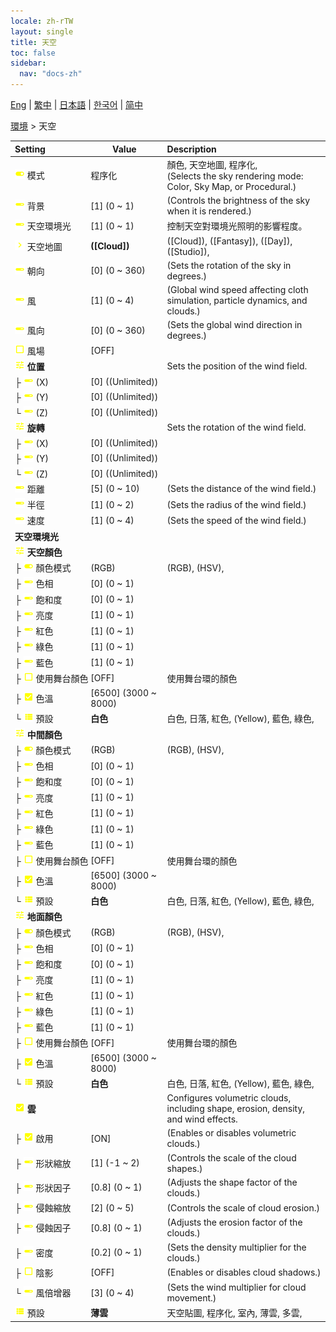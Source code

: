 ```yaml
---
locale: zh-rTW
layout: single
title: 天空
toc: false
sidebar:
  nav: "docs-zh"
---
```

[Eng](/dancexr/menu/2025.4/scene/sky) | [繁中](/tw/dancexr/menu/2025.4/scene/sky) | [日本語](/jp/dancexr/menu/2025.4/scene/sky) | [한국어](/kr/dancexr/menu/2025.4/scene/sky) | [简中](/zh/dancexr/menu/2025.4/scene/sky)

[環境](../menu#環境) > 天空



| Setting | Value | Description |
| :--- | --- | :--- |
|<nobr>![toggle_on icon](/images/icon/ic_toggle_on.png) 模式</nobr>| 程序化 | 顏色, 天空地圖, 程序化, <br/>(Selects the sky rendering mode: Color, Sky Map, or Procedural.)
|<nobr>![slider icon](/images/icon/ic_slider.png) 背景</nobr>| [1] (0 ~ 1) | (Controls the brightness of the sky when it is rendered.)
|<nobr>![slider icon](/images/icon/ic_slider.png) 天空環境光</nobr>| [1] (0 ~ 1) | 控制天空對環境光照明的影響程度。
|<nobr>![chevron icon](/images/icon/ic_chevron.png) 天空地圖</nobr>| **([Cloud])** | ([Cloud]), ([Fantasy]), ([Day]), ([Studio]),  |
|<nobr>![slider icon](/images/icon/ic_slider.png) 朝向</nobr>| [0] (0 ~ 360) | (Sets the rotation of the sky in degrees.)
|<nobr>![slider icon](/images/icon/ic_slider.png) 風</nobr>| [1] (0 ~ 4) | (Global wind speed affecting cloth simulation, particle dynamics, and clouds.)
|<nobr>![slider icon](/images/icon/ic_slider.png) 風向</nobr>| [0] (0 ~ 360) | (Sets the global wind direction in degrees.)
|<nobr>![check_off icon](/images/icon/ic_check_off.png) 風場</nobr>| [OFF] | 
|<nobr>![tune icon](/images/icon/ic_tune.png) <b>位置</b></nobr>| | Sets the position of the wind field.
|<nobr>├&nbsp;![slider icon](/images/icon/ic_slider.png) (X)</nobr>| [0] ((Unlimited)) | 
|<nobr>├&nbsp;![slider icon](/images/icon/ic_slider.png) (Y)</nobr>| [0] ((Unlimited)) | 
|<nobr>└&nbsp;![slider icon](/images/icon/ic_slider.png) (Z)</nobr>| [0] ((Unlimited)) | 
|<nobr>![tune icon](/images/icon/ic_tune.png) <b>旋轉</b></nobr>| | Sets the rotation of the wind field.
|<nobr>├&nbsp;![slider icon](/images/icon/ic_slider.png) (X)</nobr>| [0] ((Unlimited)) | 
|<nobr>├&nbsp;![slider icon](/images/icon/ic_slider.png) (Y)</nobr>| [0] ((Unlimited)) | 
|<nobr>└&nbsp;![slider icon](/images/icon/ic_slider.png) (Z)</nobr>| [0] ((Unlimited)) | 
|<nobr>![slider icon](/images/icon/ic_slider.png) 距離</nobr>| [5] (0 ~ 10) | (Sets the distance of the wind field.)
|<nobr>![slider icon](/images/icon/ic_slider.png) 半徑</nobr>| [1] (0 ~ 2) | (Sets the radius of the wind field.)
|<nobr>![slider icon](/images/icon/ic_slider.png) 速度</nobr>| [1] (0 ~ 4) | (Sets the speed of the wind field.)
|<nobr> <b>天空環境光</b></nobr>|| 
|<nobr>![tune icon](/images/icon/ic_tune.png) <b>天空顏色</b></nobr>| | 
|<nobr>├&nbsp;![toggle_on icon](/images/icon/ic_toggle_on.png) 顏色模式</nobr>| (RGB) | (RGB), (HSV), 
|<nobr>├&nbsp;![slider icon](/images/icon/ic_slider.png) 色相</nobr>| [0] (0 ~ 1) | 
|<nobr>├&nbsp;![slider icon](/images/icon/ic_slider.png) 飽和度</nobr>| [0] (0 ~ 1) | 
|<nobr>├&nbsp;![slider icon](/images/icon/ic_slider.png) 亮度</nobr>| [1] (0 ~ 1) | 
|<nobr>├&nbsp;![slider icon](/images/icon/ic_slider.png) 紅色</nobr>| [1] (0 ~ 1) | 
|<nobr>├&nbsp;![slider icon](/images/icon/ic_slider.png) 綠色</nobr>| [1] (0 ~ 1) | 
|<nobr>├&nbsp;![slider icon](/images/icon/ic_slider.png) 藍色</nobr>| [1] (0 ~ 1) | 
|<nobr>├&nbsp;![check_off icon](/images/icon/ic_check_off.png) 使用舞台顏色</nobr>| [OFF] | 使用舞台環的顏色
|<nobr>├&nbsp;![check_on icon](/images/icon/ic_check_on.png) 色溫</nobr>| [6500] (3000 ~ 8000) | 
|<nobr>└&nbsp;![list icon](/images/icon/ic_list.png) 預設</nobr>| **白色** | 白色, 日落, 紅色, (Yellow), 藍色, 綠色,  |
|<nobr>![tune icon](/images/icon/ic_tune.png) <b>中間顏色</b></nobr>| | 
|<nobr>├&nbsp;![toggle_on icon](/images/icon/ic_toggle_on.png) 顏色模式</nobr>| (RGB) | (RGB), (HSV), 
|<nobr>├&nbsp;![slider icon](/images/icon/ic_slider.png) 色相</nobr>| [0] (0 ~ 1) | 
|<nobr>├&nbsp;![slider icon](/images/icon/ic_slider.png) 飽和度</nobr>| [0] (0 ~ 1) | 
|<nobr>├&nbsp;![slider icon](/images/icon/ic_slider.png) 亮度</nobr>| [1] (0 ~ 1) | 
|<nobr>├&nbsp;![slider icon](/images/icon/ic_slider.png) 紅色</nobr>| [1] (0 ~ 1) | 
|<nobr>├&nbsp;![slider icon](/images/icon/ic_slider.png) 綠色</nobr>| [1] (0 ~ 1) | 
|<nobr>├&nbsp;![slider icon](/images/icon/ic_slider.png) 藍色</nobr>| [1] (0 ~ 1) | 
|<nobr>├&nbsp;![check_off icon](/images/icon/ic_check_off.png) 使用舞台顏色</nobr>| [OFF] | 使用舞台環的顏色
|<nobr>├&nbsp;![check_on icon](/images/icon/ic_check_on.png) 色溫</nobr>| [6500] (3000 ~ 8000) | 
|<nobr>└&nbsp;![list icon](/images/icon/ic_list.png) 預設</nobr>| **白色** | 白色, 日落, 紅色, (Yellow), 藍色, 綠色,  |
|<nobr>![tune icon](/images/icon/ic_tune.png) <b>地面顏色</b></nobr>| | 
|<nobr>├&nbsp;![toggle_on icon](/images/icon/ic_toggle_on.png) 顏色模式</nobr>| (RGB) | (RGB), (HSV), 
|<nobr>├&nbsp;![slider icon](/images/icon/ic_slider.png) 色相</nobr>| [0] (0 ~ 1) | 
|<nobr>├&nbsp;![slider icon](/images/icon/ic_slider.png) 飽和度</nobr>| [0] (0 ~ 1) | 
|<nobr>├&nbsp;![slider icon](/images/icon/ic_slider.png) 亮度</nobr>| [1] (0 ~ 1) | 
|<nobr>├&nbsp;![slider icon](/images/icon/ic_slider.png) 紅色</nobr>| [1] (0 ~ 1) | 
|<nobr>├&nbsp;![slider icon](/images/icon/ic_slider.png) 綠色</nobr>| [1] (0 ~ 1) | 
|<nobr>├&nbsp;![slider icon](/images/icon/ic_slider.png) 藍色</nobr>| [1] (0 ~ 1) | 
|<nobr>├&nbsp;![check_off icon](/images/icon/ic_check_off.png) 使用舞台顏色</nobr>| [OFF] | 使用舞台環的顏色
|<nobr>├&nbsp;![check_on icon](/images/icon/ic_check_on.png) 色溫</nobr>| [6500] (3000 ~ 8000) | 
|<nobr>└&nbsp;![list icon](/images/icon/ic_list.png) 預設</nobr>| **白色** | 白色, 日落, 紅色, (Yellow), 藍色, 綠色,  |
|<nobr>![check_on icon](/images/icon/ic_check_on.png) <b>雲</b></nobr>| | Configures volumetric clouds, including shape, erosion, density, and wind effects.
|<nobr>├&nbsp;![check_on icon](/images/icon/ic_check_on.png) 啟用</nobr>| [ON] | (Enables or disables volumetric clouds.)
|<nobr>├&nbsp;![slider icon](/images/icon/ic_slider.png) 形狀縮放</nobr>| [1] (-1 ~ 2) | (Controls the scale of the cloud shapes.)
|<nobr>├&nbsp;![slider icon](/images/icon/ic_slider.png) 形狀因子</nobr>| [0.8] (0 ~ 1) | (Adjusts the shape factor of the clouds.)
|<nobr>├&nbsp;![slider icon](/images/icon/ic_slider.png) 侵蝕縮放</nobr>| [2] (0 ~ 5) | (Controls the scale of cloud erosion.)
|<nobr>├&nbsp;![slider icon](/images/icon/ic_slider.png) 侵蝕因子</nobr>| [0.8] (0 ~ 1) | (Adjusts the erosion factor of the clouds.)
|<nobr>├&nbsp;![slider icon](/images/icon/ic_slider.png) 密度</nobr>| [0.2] (0 ~ 1) | (Sets the density multiplier for the clouds.)
|<nobr>├&nbsp;![check_off icon](/images/icon/ic_check_off.png) 陰影</nobr>| [OFF] | (Enables or disables cloud shadows.)
|<nobr>└&nbsp;![slider icon](/images/icon/ic_slider.png) 風倍增器</nobr>| [3] (0 ~ 4) | (Sets the wind multiplier for cloud movement.)
|<nobr>![list icon](/images/icon/ic_list.png) 預設</nobr>| **薄雲** | 天空貼圖, 程序化, 室內, 薄雲, 多雲,  |
